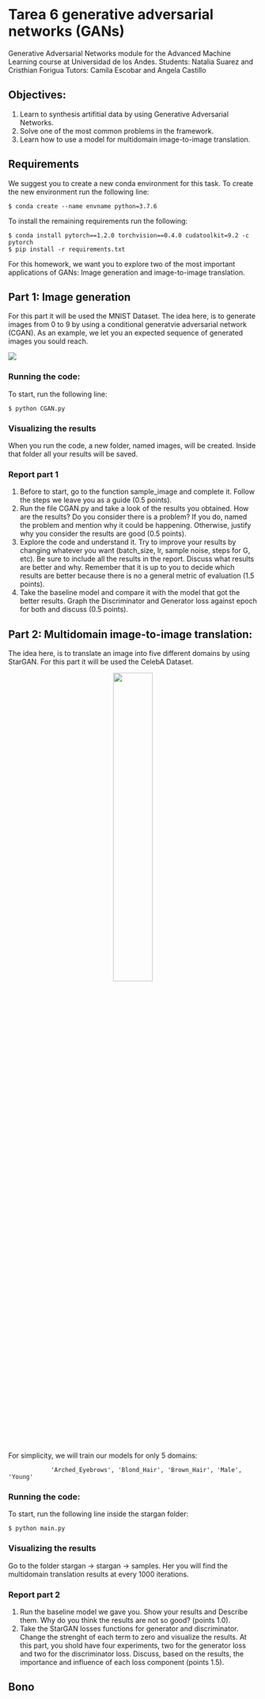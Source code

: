 # Tarea 6 generative adversarial networks (GANs)
Generative Adversarial Networks module for the Advanced Machine Learning course at Universidad de los Andes.
Students: Natalia Suarez and Cristhian Forigua 
Tutors: Camila Escobar and Angela Castillo

## Objectives:
1.  Learn to synthesis artifitial data by using Generative Adversarial Networks.
2.  Solve one of the most common problems in the framework.
3.  Learn how to use a model for multidomain image-to-image translation.

## Requirements
We suggest you to create a new conda environment for this task. 
To create the new environment run the following line: 
```
$ conda create --name envname python=3.7.6
```
To install the remaining requirements run the following: 
```
$ conda install pytorch==1.2.0 torchvision==0.4.0 cudatoolkit=9.2 -c pytorch
$ pip install -r requirements.txt
```
For this homework, we want you to explore two of the most important applications of GANs: Image generation and image-to-image translation.
## Part 1: Image generation
For this part it will be used the MNIST Dataset. The idea here, is to generate images from 0 to 9 by using a conditional generatvie adversarial network (CGAN). As an example, we let you an expected sequence of generated images you sould reach.

<img src="https://user-images.githubusercontent.com/66923636/94369443-53caab80-00af-11eb-9a44-1221e2a8716b.png" />

### Running the code:
To start, run the following line: 
```
$ python CGAN.py
```
### Visualizing the results
When you run the code, a new folder, named images, will be created. Inside that folder all your results will be saved. 
### Report part 1
1.  Before to start, go to the function sample_image and complete it. Follow the steps we leave you as a guide (0.5 points). 
2.  Run the file CGAN.py and take a look of the results you obtained. How are the results? Do you consider there is a problem? If you do, named the problem and mention why it could be happening. Otherwise, justify why you consider the results are good (0.5 points).
3.  Explore the code and understand it. Try to improve your results by changing whatever you want (batch_size, lr, sample noise, steps for G, etc). Be sure to include all the results in the report. Discuss what results are better and why. Remember that it is up to you to decide which results are better because there is no a general metric of evaluation (1.5 points).
4.  Take the baseline model and compare it with the model that got the better results. Graph the Discriminator and Generator loss against epoch for both and discuss (0.5 points).
## Part 2: Multidomain image-to-image translation: 
The idea here, is to translate an image into five different domains by using StarGAN. For this part it will be used the CelebA Dataset. 
<p align="center"><img width="40%" src="http://mmlab.ie.cuhk.edu.hk/projects/celeba/intro.png" /></p>
For simplicity, we will train our models for only 5 domains: 

                'Arched_Eyebrows', 'Blond_Hair', 'Brown_Hair', 'Male', 'Young'
### Running the code:
To start, run the following line inside the stargan folder: 
```
$ python main.py
```
### Visualizing the results
Go to the folder stargan -> stargan -> samples. Her you will find the multidomain translation results at every 1000 iterations. 
### Report part 2
1.  Run the baseline model we gave you. Show your results and Describe them. Why do you think the results are not so good? (points 1.0).
2.  Take the StarGAN losses functions for generator and discriminator. Change the strenght of each term to zero and visualize the results. At this part, you shold have four experiments, two for the generator loss and two for the discriminator loss. Discuss, based on the results, the importance and influence of each loss component (points 1.5).
## Bono
